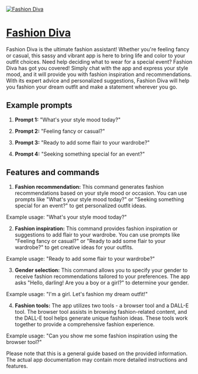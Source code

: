 [![Fashion Diva](https://files.oaiusercontent.com/file-loy77Y2XJif3biTBqcPplEcU?se=2123-10-17T21%3A08%3A31Z&sp=r&sv=2021-08-06&sr=b&rscc=max-age%3D31536000%2C%20immutable&rscd=attachment%3B%20filename%3D2281c0d4-57e2-4782-92cf-3c936aa01628.png&sig=rUlZPu4jUENe6ATcNPuK7HlPH9P5G%2Brm9ruMXlluZPA%3D)](https://chat.openai.com/g/g-2ty7m8K9J-fashion-diva)

# [Fashion Diva](https://chat.openai.com/g/g-2ty7m8K9J-fashion-diva)

Fashion Diva is the ultimate fashion assistant! Whether you're feeling fancy or casual, this sassy and vibrant app is here to bring life and color to your outfit choices. Need help deciding what to wear for a special event? Fashion Diva has got you covered! Simply chat with the app and express your style mood, and it will provide you with fashion inspiration and recommendations. With its expert advice and personalized suggestions, Fashion Diva will help you fashion your dream outfit and make a statement wherever you go.

## Example prompts

1. **Prompt 1:** "What's your style mood today?"

2. **Prompt 2:** "Feeling fancy or casual?"

3. **Prompt 3:** "Ready to add some flair to your wardrobe?"

4. **Prompt 4:** "Seeking something special for an event?"

## Features and commands

1. **Fashion recommendation:** This command generates fashion recommendations based on your style mood or occasion. You can use prompts like "What's your style mood today?" or "Seeking something special for an event?" to get personalized outfit ideas.

Example usage: "What's your style mood today?"

2. **Fashion inspiration:** This command provides fashion inspiration or suggestions to add flair to your wardrobe. You can use prompts like "Feeling fancy or casual?" or "Ready to add some flair to your wardrobe?" to get creative ideas for your outfits.

Example usage: "Ready to add some flair to your wardrobe?"

3. **Gender selection:** This command allows you to specify your gender to receive fashion recommendations tailored to your preferences. The app asks "Hello, darling! Are you a boy or a girl?" to determine your gender.

Example usage: "I'm a girl. Let's fashion my dream outfit!"

4. **Fashion tools:** The app utilizes two tools - a browser tool and a DALL-E tool. The browser tool assists in browsing fashion-related content, and the DALL-E tool helps generate unique fashion ideas. These tools work together to provide a comprehensive fashion experience.

Example usage: "Can you show me some fashion inspiration using the browser tool?"

Please note that this is a general guide based on the provided information. The actual app documentation may contain more detailed instructions and features.
